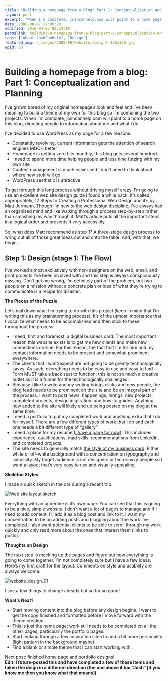 ```yaml
---
title: "Building a homepage from a blog: Part 1: Conceptualization and Planning"
layout: post
excerpt: "When I’m complete, joshcanhelp.com will point to a home page on this blog, directing people to information about me and what I do."
date: 2008-08-07 17:00:20
modified: 2016-04-03 02:33:18
permalink: building-a-homepage-from-a-blog-part-1-conceptualization-and-planning/index.html
tags: ["About JoshCanHelp", "Design"]
featured_img: /_images/2008/08/website_design1-150x150.jpg
wpid: 63
---
```


# Building a homepage from a blog: Part 1: Conceptualization and Planning

I’ve grown bored of my original homepage’s look and feel and I’ve been meaning to build a theme of my own for this blog so I’m combining the two projects. When I’m complete, joshcanhelp.com will point to a home page on this blog, directing people to information about me and what I do.

I’ve decided to use WordPress as my page for a few reasons:

- Constantly revolving, current information gets the attention of search engines MUCH better
- Homepage is getting zero hits monthly, this blog gets several hundred.
- I need to spend more time helping people and less time futzing with my own site
- Content management is much easier and I don’t need to think about where new stuff will go
- WordPress aesthetic is attractive

To get through this long process without driving myself crazy, I’m going to use an excellent web site design guide I found a while back. It’s called, appropriately, 12 Steps to Creating a Professional Web Design and it’s by Matt Jurmann. Though I’m new to the web design discipline, I’ve always had an organized mind and like walking through a process step-by-step rather than smashing my way through it. Matt’s article puts all the important steps in a logical order and presents it very accessibly.

So, what does Matt recommend as step 1? A three-stage design process to wring out all of those great ideas out and onto the table. And, with that, we begin…

## Step 1: Design (stage 1: The Flow)

I’ve worked almost exclusively with non-designers on the web, email, and print projects I’ve been involved with and this step is always conspicuously missing. Don’t get me wrong, I’m definitely part of the problem, but two people on a mission without a concrete plan or idea of what they’re trying to communicate is a recipe for disaster.

**The Pieces of the Puzzle**

Let’s nail down what I’m trying to do with this project (keep in mind that I’m writing this as my brainstorming process). It’s of the utmost importance that I vocalize what needs to be accomplished and then stick to these throughout the process:

- I need, first and foremost, a digital business card. The most important reason this website exists is to get me new clients and make new connections on-line. For this reason, the fact that I’m for hire and my contact information needs to be present and somewhat prominent everywhere.
- The clients that I want/expect are not going to be greatly technologically savvy. As such, everything needs to be easy to use and easy to find. Form MUST take a back seat to function; this is not so much a creative outlet as it is a funnel for the technologically challenged.
- Because I like to write and my writing brings clicks and new people, the blog feed needs to be prominent on the site and be an integral part of the process. I want to post news, happenings, hirings, new projects, completed projects, design inspiration, and how-to guides. Anything new added to the site will likely end up being posted on my blog at the same time.
- I need a portfolio to put my completed work and anything extra that I do for myself. There are a few different types of work that I do and each one needs a bit different type of “gallery”
- I need a place for my resume ([I have a page for now](/resume)). This includes experience, qualifications, mad skills, recommendations from LinkedIn, and completed projects.
- The site needs to generally match [the style of my business card](/new-new-business-card-design-the-process-feedback/). Either white or off-white background with a concentration on typography and simplicity. My target audience is not designers or tech-savvy people so I want a layout that’s very easy to use and visually appealing.

**Skeleton Styles**

I made a quick sketch in the car during a recent trip.

![](/_images/2008/08/website_design.jpg "Web site layout sketch")

Everything with an underline is it’s own page. You can see that this is going to be a nice, simple website. I don’t want a lot of pages to manage and if I need to add content, I’ll add it as a blog post and link to it. I want my concentration to be on adding posts and blogging about the work I’ve completed. I also want potential clients to be able to scroll through my work quickly and only read more about the ones that interest them (links to posts).

**Thoughts on Design**

The next step is mocking up the pages and figure out how everything is going to come together. I’m not completely sure but I have a few ideas. Here’s my first draft for the layout. Comments on style and usability are always welcome.

![](/_images/2008/08/website_design_01.jpg "website_design_01")

I see a few things to change already but so far so good!

**What’s Next?**

- Start moving content into the blog before any design begins. I want to get the copy finished and formatted before I move forward with the theme creation.
- This is just the home page; work still needs to be completed on all the other pages, particularly the portfolio pages.
- Start looking through a few inspiration sites to add a bit more personality (light pattern in the background maybe)
- Find a blank or simple theme that I can start working with.

Next post: finished home page and portfolio designs!  
 **Edit: I future-posted this and have completed a few of these items and taken the deign in a different direction (the one above it too “Josh” \[if you know me then you know what that means\]).**

